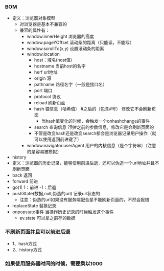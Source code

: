 ### BOM
+ 定义：浏览器对象模型
    + 对浏览器是基本不兼容的
    + 兼容的属性有：
        + window.innerHeight   浏览器的高度
        + window.pageYOffset   滚动条的距离（只能读，不能写）
        + window.scrollTo(x,y)   设置滚动条的距离
        + window.location
            + host：域名(host值)
            + hostname   当前host的名字
            + herf   url地址
            + origin   源
            + pathname   路径名字（一般是接口名）
            + port  端口
            + protocol   协议
            + reload   刷新页面
            + hash  锚信息（哈希值）   #之后的（包含#号） 修改它不会刷新页面
                + 当hash值变化的时候，会触发一个onhashchange的事件
            + search  查询信息  ?到#之前的参数信息，修改它是会刷新页面的
            + 不管是改变hash还是改变search都会是浏览器记录用户操作（就可以使用返回前进键了）
        + window.navigator.userAgent   用户的内核信息（是个字符串）（注意的是容易被模拟）
+ history
+ 定义：浏览器的历史记录，能够使用前进后退，还可以伪造一个url地址并且不刷新页面
+ back   返回
+ forward   前进
+ go(1)   1：前进   -1：后退
+ pushState(数据,null,伪造的url)   记录url状态的
    + 注意：伪造的url如果没有服务端配合是不能刷新页面的，不然会报错
+ replaceState    替换记录
+ onpopstate事件    当操作历史记录的时候触发这个事件
    + ev.state  可以拿之前存的数据
### 不刷新页面并且可以前进后退
+ 1、hash方式
+ 2、history方式

### 如果使用服务器时间的时候，需要乘以1000
